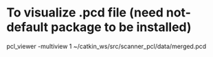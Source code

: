 #  To visualize .pcd file (need not-default package to be installed)
pcl_viewer -multiview 1 ~/catkin_ws/src/scanner_pcl/data/merged.pcd 


